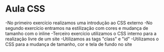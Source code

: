 # Aula CSS
-No primeiro exercício realizamos uma introdução ao CSS externo
-No segundo exercício entramos na estilização com cores e mudança de tamanho com o inline
-Terceiro exercício utilizamos o CSS interno para a realização livre de um site
-Utilizamos as tags "class" e "id"
-Utilizamos o CSS para a mudança de tamanho, cor e tela de fundo no site
